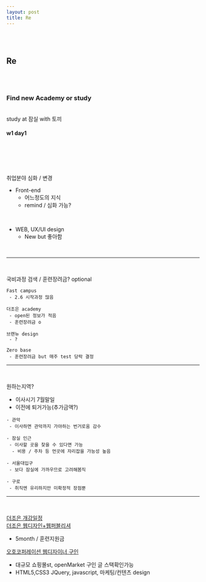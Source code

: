 ```yaml
---
layout: post
title: Re
---
```


<br><br>

## Re

<br><br>

### Find new Academy or study

<br> study at 잠실 with 토끼

#### w1 day1

<br><br>

<br>

취업분야 심화 / 변경

- Front-end
  - 어느정도의 지식
  - remind / 심화 가능?

<br>

- WEB, UX/UI design
  - New but 좋아함

<br>

---

<Br>

국비과정 검색 / 훈련장려금? optional

```
Fast campus
 - 2.6 시작과정 많음

더조은 academy
 - open된 정보가 적음
 - 훈련장려금 o

브랜뉴 design
 - ?

Zero base
 - 훈련장려금 but 매주 test 당락 결정

```

---

<br>

원하는지역?

- 이사시기 7월말일
- 이전에 퇴거가능(추가금액?)

```
- 관악
 - 이사하면 관악까지 가야하는 번거로움 감수

- 잠실 인근
 - 이사할 곳을 찾을 수 있다면 가능
  - 비용 / 주차 등 먼곳에 자리잡을 가능성 높음

- 서울대입구
 - 보다 잠실에 가까우므로 고려해봄직

- 구로
 - 취직엔 유리하지만 미확정적 장점뿐

```

---

<br>

[더조은 개강일정](http://tjoeunm.net/front/campus/lecture_schedule.asp)<br>
[더조은 웹디자인+웹퍼블리셔](http://tjoeunm.net/front/lecture/ncs.asp?lt=1&ci=1&li=6299)

- 5month / 훈련지원금

[오호코퍼레이션 웹디자이너 구인](https://www.rocketpunch.com/companies/ohocorporation/jobs)

- 대규모 쇼핑몰st, openMarket 구인 글 스택확인가능
- HTML5,CSS3 JQuery, javascript, 마케팅/컨텐츠 design
